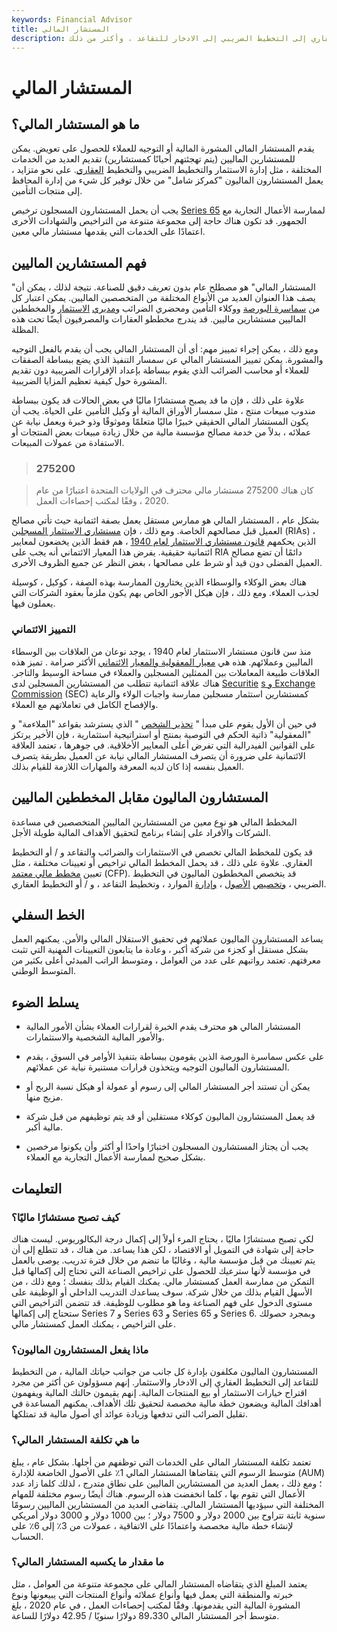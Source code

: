 ```yaml
---
keywords: Financial Advisor
title: المستشار المالي
description: المستشارون الماليون مسؤولون عن كل جانب من جوانب الحياة المالية لعملائهم ، من التخطيط العقاري إلى التخطيط الضريبي إلى الادخار للتقاعد ، وأكثر من ذلك.
---
```


# المستشار المالي
## ما هو المستشار المالي؟

يقدم المستشار المالي المشورة المالية أو التوجيه للعملاء للحصول على تعويض. يمكن للمستشارين الماليين (يتم تهجئتهم أحيانًا كمستشارين) تقديم العديد من الخدمات المختلفة ، مثل إدارة الاستثمار والتخطيط الضريبي والتخطيط [العقاري](/estateplanning). على نحو متزايد ، يعمل المستشارون الماليون "كمركز شامل" من خلال توفير كل شيء من إدارة المحافظ إلى منتجات التأمين.

يجب أن يحمل المستشارون المسجلون ترخيص [Series 65](/series65) لممارسة الأعمال التجارية مع الجمهور. قد تكون هناك حاجة إلى مجموعة متنوعة من التراخيص والشهادات الأخرى اعتمادًا على الخدمات التي يقدمها مستشار مالي معين.

## فهم المستشارين الماليين

"المستشار المالي" هو مصطلح عام بدون تعريف دقيق للصناعة. نتيجة لذلك ، يمكن أن يصف هذا العنوان العديد من الأنواع المختلفة من المتخصصين الماليين. يمكن اعتبار كل من [سماسرة البورصة](/stockbroker) ووكلاء التأمين ومحضري الضرائب [ومديري](/investment-manager) [الاستثمار](/investment-manager) والمخططين الماليين مستشارين ماليين. قد يندرج مخططو العقارات والمصرفيون أيضًا تحت هذه المظلة.

ومع ذلك ، يمكن إجراء تمييز مهم: أي أن المستشار المالي يجب أن يقدم بالفعل التوجيه والمشورة. يمكن تمييز المستشار المالي عن سمسار التنفيذ الذي يضع ببساطة الصفقات للعملاء أو محاسب الضرائب الذي يقوم ببساطة بإعداد الإقرارات الضريبية دون تقديم المشورة حول كيفية تعظيم المزايا الضريبية.

علاوة على ذلك ، فإن ما قد يصبح مستشارًا ماليًا في بعض الحالات قد يكون ببساطة مندوب مبيعات منتج ، مثل سمسار الأوراق المالية أو وكيل التأمين على الحياة. يجب أن يكون المستشار المالي الحقيقي خبيرًا ماليًا متعلمًا وموثوقًا وذو خبرة ويعمل نيابة عن عملائه ، بدلاً من خدمة مصالح مؤسسة مالية من خلال زيادة مبيعات بعض المنتجات أو الاستفادة من عمولات المبيعات.

> ### 275200

> كان هناك 275200 مستشار مالي محترف في الولايات المتحدة اعتبارًا من عام 2020 ، وفقًا لمكتب إحصاءات العمل.

>

بشكل عام ، المستشار المالي هو ممارس مستقل يعمل بصفة ائتمانية حيث تأتي مصالح العميل قبل مصالحهم الخاصة. ومع ذلك ، فإن [مستشاري الاستثمار المسجلين](/ria) (RIAs) ، الذين يحكمهم [قانون مستشاري الاستثمار لعام 1940](/investadvact) ، هم فقط الذين يخضعون لمعايير ائتمانية حقيقية. يفرض هذا المعيار الائتماني أنه يجب على RIA دائمًا أن تضع مصالح العميل الفضلى دون قيد أو شرط على مصالحها ، بغض النظر عن جميع الظروف الأخرى.

هناك بعض الوكلاء والوسطاء الذين يختارون الممارسة بهذه الصفة ، كوكيل ، كوسيلة لجذب العملاء. ومع ذلك ، فإن هيكل الأجور الخاص بهم يكون ملزماً بعقود الشركات التي يعملون فيها.

### التمييز الائتماني

منذ سن قانون مستشار الاستثمار لعام 1940 ، يوجد نوعان من العلاقات بين الوسطاء الماليين وعملائهم. هذه هي [معيار المعقولية والمعيار](/reasonableness-standard) [الائتماني](/fiduciary) الأكثر صرامة . تميز هذه العلاقات طبيعة المعاملات بين الممثلين المسجلين والعملاء في مساحة الوسيط والتاجر. هناك علاقة ائتمانية تتطلب من المستشارين المسجلين لدى [Securitie](/sec) [s و Exchange Commission](/sec) (SEC) كمستشارين استثمار مسجلين ممارسة واجبات الولاء والرعاية والإفصاح الكامل في تعاملاتهم مع العملاء.

في حين أن الأول يقوم على مبدأ " [تحذير الشخص](/caveatemptor) " الذي يسترشد بقواعد "الملاءمة" و "المعقولية" ذاتية الحكم في التوصية بمنتج أو استراتيجية استثمارية ، فإن الأخير يرتكز على القوانين الفيدرالية التي تفرض أعلى المعايير الأخلاقية. في جوهرها ، تعتمد العلاقة الائتمانية على ضرورة أن يتصرف المستشار المالي نيابة عن العميل بطريقة يتصرف العميل بنفسه إذا كان لديه المعرفة والمهارات اللازمة للقيام بذلك.

## المستشارون الماليون مقابل المخططين الماليين

المخطط المالي هو نوع معين من المستشارين الماليين المتخصصين في مساعدة الشركات والأفراد على إنشاء برنامج لتحقيق الأهداف المالية طويلة الأجل.

قد يكون للمخطط المالي تخصص في الاستثمارات والضرائب والتقاعد و / أو التخطيط العقاري. علاوة على ذلك ، قد يحمل المخطط المالي تراخيص أو تعيينات مختلفة ، مثل تعيين [مخطط مالي معتمد](/cfp) (CFP). قد يتخصص المخططون الماليون في التخطيط الضريبي ، [وتخصيص](/riskmanagement) [الأصول](/assetallocation) ، [وإدارة](/riskmanagement) الموارد ، وتخطيط التقاعد ، و / أو التخطيط العقاري.

## الخط السفلي

يساعد المستشارون الماليون عملائهم في تحقيق الاستقلال المالي والأمن. يمكنهم العمل بشكل مستقل أو كجزء من شركة أكبر ، وعادة ما يتابعون التعيينات المهنية التي تثبت معرفتهم. تعتمد رواتبهم على عدد من العوامل ، ومتوسط الراتب المبدئي أعلى بكثير من المتوسط الوطني.

## يسلط الضوء

- المستشار المالي هو محترف يقدم الخبرة لقرارات العملاء بشأن الأمور المالية والأمور المالية الشخصية والاستثمارات.

- على عكس سماسرة البورصة الذين يقومون ببساطة بتنفيذ الأوامر في السوق ، يقدم المستشارون الماليون التوجيه ويتخذون قرارات مستنيرة نيابة عن عملائهم.

- يمكن أن تستند أجر المستشار المالي إلى رسوم أو عمولة أو هيكل نسبة الربح أو مزيج منها.

- قد يعمل المستشارون الماليون كوكلاء مستقلين أو قد يتم توظيفهم من قبل شركة مالية أكبر.

- يجب أن يجتاز المستشارون المسجلون اختبارًا واحدًا أو أكثر وأن يكونوا مرخصين بشكل صحيح لممارسة الأعمال التجارية مع العملاء.

## التعليمات

### كيف تصبح مستشارًا ماليًا؟

لكي تصبح مستشارًا ماليًا ، يحتاج المرء أولاً إلى إكمال درجة البكالوريوس. ليست هناك حاجة إلى شهادة في التمويل أو الاقتصاد ، لكن هذا يساعد. من هناك ، قد تتطلع إلى أن يتم تعيينك من قبل مؤسسة مالية ، وغالبًا ما تنضم من خلال فترة تدريب. يوصى بالعمل في مؤسسة لأنها سترعيك للحصول على تراخيص الصناعة التي تحتاج إلى إكمالها قبل التمكن من ممارسة العمل كمستشار مالي. يمكنك القيام بذلك بنفسك ؛ ومع ذلك ، من الأسهل القيام بذلك من خلال شركة. سوف يساعدك التدريب الداخلي أو الوظيفة على مستوى الدخول على فهم الصناعة وما هو مطلوب للوظيفة. قد تتضمن التراخيص التي ستحتاج إلى إكمالها Series 7 و Series 63 و Series 65 و Series 6. وبمجرد حصولك على التراخيص ، يمكنك العمل كمستشار مالي.

### ماذا يفعل المستشارون الماليون؟

المستشارون الماليون مكلفون بإدارة كل جانب من جوانب حياتك المالية ، من التخطيط للتقاعد إلى التخطيط العقاري إلى الادخار والاستثمار. إنهم مسؤولون عن أكثر من مجرد اقتراح خيارات الاستثمار أو بيع المنتجات المالية. إنهم يقيمون حالتك المالية ويفهمون أهدافك المالية ويضعون خطة مالية مخصصة لتحقيق تلك الأهداف. يمكنهم المساعدة في تقليل الضرائب التي تدفعها وزيادة عوائد أي أصول مالية قد تمتلكها.

### ما هي تكلفة المستشار المالي؟

تعتمد تكلفة المستشار المالي على الخدمات التي توظفهم من أجلها. بشكل عام ، يبلغ متوسط الرسوم التي يتقاضاها المستشار المالي 1٪ على الأصول الخاضعة للإدارة (AUM) ؛ ومع ذلك ، يعمل العديد من المستشارين الماليين على نطاق متدرج ، لذلك كلما زاد عدد الأعمال التي تقوم بها ، كلما انخفضت هذه الرسوم. هناك أيضًا رسوم مختلفة للمهام المختلفة التي سيؤديها المستشار المالي. يتقاضى العديد من المستشارين الماليين رسومًا سنوية ثابتة تتراوح بين 2000 دولار و 7500 دولار ؛ بين 1000 دولار و 3000 دولار أمريكي لإنشاء خطة مالية مخصصة واعتمادًا على الاتفاقية ، عمولات من 3٪ إلى 6٪ على الحساب.

### ما مقدار ما يكسبه المستشار المالي؟

يعتمد المبلغ الذي يتقاضاه المستشار المالي على مجموعة متنوعة من العوامل ، مثل خبرته والمنطقة التي يعمل فيها وأنواع عملائه وأنواع المنتجات التي يبيعونها ونوع المشورة المالية التي يقدمونها. وفقًا لمكتب إحصاءات العمل ، في عام 2020 ، بلغ متوسط أجر المستشار المالي 89،330 دولارًا سنويًا / 42.95 دولارًا للساعة.

